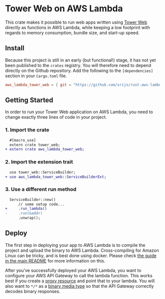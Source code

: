 # Tower Web on AWS Lambda

This crate makes it possible to run web apps written using [Tower Web](https://github.com/carllerche/tower-web) directly as functions in AWS Lambda, while keeping a low footprint with regards to memory consumption, bundle size, and start-up speed.

## Install

Because this project is still in an early (but functional!) stage, it has not yet been published to the `crates` registry. You will therefore need to depend directly on the Github repository. Add the following to the `[dependencies]` section in your `Cargo.toml` file.

```toml
aws_lambda_tower_web = { git = "https://github.com/srijs/rust-aws-lambda" }
```

## Getting Started

In order to run your Tower Web application on AWS Lambda, you need to change exactly three lines of code in your project.

### 1. Import the crate

```diff
  #[macro_use]
  extern crate tower_web;
+ extern crate aws_lambda_tower_web;
```

### 2. Import the extension trait

```diff
  use tower_web::ServiceBuilder;
+ use aws_lambda_tower_web::ServiceBuilderExt;
```

### 3. Use a different run method

```diff
  ServiceBuilder::new()
      // some setup code...
+     .run_lambda()
-     .run(&addr)
      .unwrap();
```

## Deploy

The first step in deploying your app to AWS Lambda is to compile the project and upload the binary to AWS Lambda. Cross-compiling for Amazon Linux can be tricky, and is best done using docker. Please check [the guide in the main README](https://github.com/srijs/rust-aws-lambda/blob/master/README.md#deploy) for more information on this.

After you've successfully deployed your AWS Lambda, you want to configure your AWS API Gateway to call the lambda function. This works best if you create a [proxy resource](https://docs.aws.amazon.com/apigateway/latest/developerguide/api-gateway-set-up-simple-proxy.html) and point that to your lambda. You will also want to `*/*` as a [binary media type](https://docs.aws.amazon.com/apigateway/latest/developerguide/api-gateway-payload-encodings-configure-with-console.html) so that the API Gateway correctly decodes binary responses.
